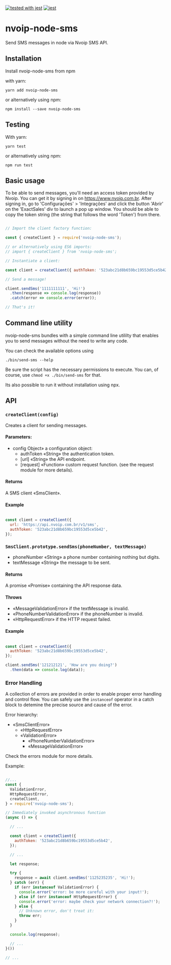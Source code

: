 [![tested with jest](https://img.shields.io/badge/tested_with-jest-99424f.svg)](https://github.com/facebook/jest) [![jest](https://jestjs.io/img/jest-badge.svg)](https://github.com/facebook/jest)

# nvoip-node-sms

Send SMS messages in node via Nvoip SMS API.

## Installation

Install nvoip-node-sms from npm

with yarn:

~~~
yarn add nvoip-node-sms
~~~

or alternatively using npm:

~~~
npm install --save nvoip-node-sms
~~~

## Testing

With yarn:

~~~
yarn test
~~~

or alternatively using npm:

~~~
npm run test
~~~

## Basic usage

To be able to send messages, you'll need an access token provided by Nvoip. You can get it by signing in on https://www.nvoip.com.br. After signing in, go to 'Configurações' > 'Integrações' and click the button 'Abrir' on the 'ExactSales' div to launch a pop up window. You should be able to copy the token string (the string that follows the word 'Token') from there.

~~~javascript

// Import the client factory function:

const { createClient } = require('nvoip-node-sms');

// or alternatively using ES6 imports:
// import { createClient } from 'nvoip-node-sms';

// Instantiate a client:

const client = createClient({ authToken: '523abc21d8b659bc19553d5ce5b42' });

// Send a message!

client.sendSms('1111111111', 'Hi!')
  .then(response => console.log(response))
  .catch(error => console.error(error));

// That's it!
~~~

## Command line utility

nvoip-node-sms bundles with a simple command line utililty that enables you to send messages without the need to write any code.

You can check the available options using

~~~
./bin/send-sms --help
~~~

Be sure the script has the necessary permissions to execute. You can, of course, use `chmod +x ./bin/send-sms` for that.

Its also possible to run it without installation using npx.

## API

### `createClient(config)`

Creates a client for sending messages.

#### Parameters:

- config Object» a configuration object:
  - authToken «String» the authentication token.
  - \[url] «String» the API endpoint.
  - \[request] «Function» custom request function. (see the request module for more details).

#### Returns

A SMS client «SmsClient».

#### Example

~~~javascript

const client = createClient({
  url: 'https://api.nvoip.com.br/v1/sms',
  authToken: '523abc21d8b659bc19553d5ce5b42',
});

~~~

### `SmsClient.prototype.sendSms(phoneNumber, textMessage)`

- phoneNumber «String» a phone number containing nothing but digits.
- textMessage «String» the message to be sent.

#### Returns

A promise «Promise» containing the API response data.

#### Throws

- «MessageValidationError» if the textMessage is invalid.
- «PhoneNumberValidationError» if the phoneNumber is invalid.
- «HttpRequestError» if the HTTP request failed.

#### Example

~~~javascript

const client = createClient({
  authToken: '523abc21d8b659bc19553d5ce5b42',
});

client.sendSms('121212121', 'How are you doing?')
  .then(data => console.log(data));

~~~

### Error Handling

A collection of errors are provided in order to enable proper error handling and control flow. You can safely use the `instanceof` operator in a catch block to detemine the precise source and cause of the error.

Error hierarchy:

- «SmsClientError»
  - «HttpRequestError»
  - «ValidationError»
    - «PhoneNumberValidationError»
    - «MessageValidationError»

Check the errors module for more details.

Example:

~~~javascript

//...
const {
  ValidationError,
  HttpRequestError,
  createClient,
} = require('nvoip-node-sms');

// Immediately invoked asynchronous function
(async () => {

  // ...

  const client = createClient({
    authToken: '523abc21d8b659bc19553d5ce5b42',
  });

  // ...

  let response;

  try {
    response = await client.sendSms('1125235235', 'Hi!');
  } catch (err) {
    if (err instanceof ValidationError) {
      console.error('error: be more careful with your input!');
    } else if (err instanceof HttpRequestError) {
      console.error('error: maybe check your network connection?!');
    } else {
      // Unknown error, don't treat it:
      throw err;
    }
  }

  console.log(response);

  // ...
}())

// ...

~~~
